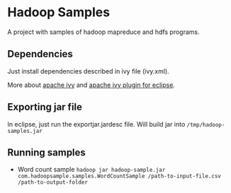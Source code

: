 # Hadoop Samples
A project with samples of hadoop mapreduce and hdfs programs.

## Dependencies
Just install dependencies described in ivy file (ivy.xml).

More about [apache ivy](http://ant.apache.org/ivy/) and [apache ivy plugin for eclipse](http://ant.apache.org/ivy/ivyde/).

## Exporting jar file
In eclipse, just run the exportjar.jardesc file. Will build jar into `/tmp/hadoop-samples.jar`

## Running samples

* Word count sample
`hadoop jar hadoop-sample.jar com.hadoopsample.samples.WordCountSample /path-to-input-file.csv /path-to-output-folder`
